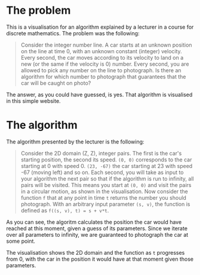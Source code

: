 # The problem

This is a visualisation for an algorithm explained by a lecturer in a course for discrete mathematics. The problem was the following:
> Consider the integer number line. A car starts at an unknown position on the line at time 0, with an unknown constant (integer) velocity. Every second, the car moves according to its velocity to land on a new (or the same if the velocity is 0) number. Every second, you are allowed to pick any number on the line to photograph. Is there an algorithm for which number to photograph that guarantees that the car will be caught on photo?

The answer, as you could have guessed, is yes. That algorithm is visualised in this simple website.

# The algorithm

The algorithm presented by the lecturer is the following:
> Consider the 2D domain (Z, Z), integer pairs. The first is the car's starting position, the second its speed. `(0, 0)` corresponds to the car starting at 0 with speed 0. `(23, -67)` the car starting at 23 with speed -67 (moving left) and so on. Each second, you will take as input to your algorithm the next pair so that if the algorithm is run to infinity, all pairs will be visited. This means you start at `(0, 0)` and visit the pairs in a circular motion, as shown in the visualisation. Now consider the function `f` that at any point in time `t` returns the number you should photograph. With an arbitrary input parameter `(s, v)`, the function is defined as `f((s, v), t) = s + v*t`.

As you can see, the algoritm calculates the position the car would have reached at this moment, given a guess of its parameters. Since we iterate over all parameters to infinity, we are guaranteed to photograph the car at some point.

The visualisation shows the 2D domain and the function as `t` progresses from 0, with the car in the position it would have at that moment given those parameters.